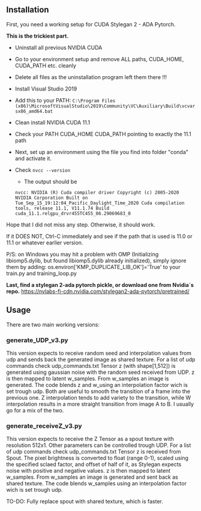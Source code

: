 ## Installation

First, you need a working setup for CUDA Stylegan 2 - ADA Pytorch.

**This is the trickiest part.**


- Uninstall all previous NVIDIA CUDA

- Go to your environment setup and remove ALL paths, CUDA_HOME, CUDA_PATH etc. cleanly

- Delete all files as the uninstallation program left them there !!!

- Install Visual Studio 2019

- Add this to your PATH: `C:\Program Files (x86)\MicrosoftVisualStudio\2019\Community\VC\Auxiliary\Build\vcvarsx86_amd64.bat`

- Clean install NVIDIA CUDA 11.1

- Check your PATH CUDA_HOME CUDA_PATH pointing to exactly the 11.1 path

- Next, set up an environment using the file you find into folder "conda" and activate it.

- Check `nvcc --version`

    - The output should be

    `nvcc: NVIDIA (R) Cuda compiler driver
    Copyright (c) 2005-2020 NVIDIA Corporation
    Built on Tue_Sep_15_19:12:04_Pacific_Daylight_Time_2020
    Cuda compilation tools, release 11.1, V11.1.74
    Build cuda_11.1.relgpu_drvr455TC455_06.29069683_0`

Hope that I did not miss any step. Otherwise, it should work.

If it DOES NOT, Ctrl-C immediately and see if the path that is used is 11.0 or 11.1 or whatever earlier version.

P/S: on Windows you may hit a problem with OMP (Initializing libiomp5.dylib, but found libiomp5.dylib already initialized), simply ignore them by adding: os.environ['KMP_DUPLICATE_LIB_OK']='True' to your train.py and training_loop.py

**Last, find a stylegan 2-ada pytorch pickle, or download one from Nvidia´s repo.**
https://nvlabs-fi-cdn.nvidia.com/stylegan2-ada-pytorch/pretrained/


## Usage

There are two main working versions:

### generate_UDP_v3.py

This version expects to receive random seed and interpolation values from udp and sends back the generated image as shared texture.
For a list of udp commands check udp_commands.txt
Tensor z (with shape[1,512]) is generated using gaussian noise with the random seed received from UDP.
z is then mapped to latent w_samples.
From w_samples an image is generated.
The code blends z and w_using an interpolation factor wich is set trough udp.
Both are useful to smooth the transition of a frame into the previous one. Z interpolation tends to add variety to the transition, while W interpolation results in a more straight transition from image A to B. I usually go for a mix of the two.

### generate_receiveZ_v3.py

This version expects to receive the Z Tensor as a spout texture with resolution 512x1. Other parameters can be controlled trough UDP.
For a list of udp commands check udp_commands.txt
Tensor z is received from Spout. The pixel brightness is converted to float (range 0-1), scaled using the specified sclaed factor, and offset of half of it, as Stylegan expects noise with positive and negative values.
z is then mapped to latent w_samples.
From w_samples an image is generated and sent back as shared texture.
The code blends w_samples using an interpolation factor wich is set trough udp.

TO-DO:
Fully replace spout with shared texture, which is faster.

